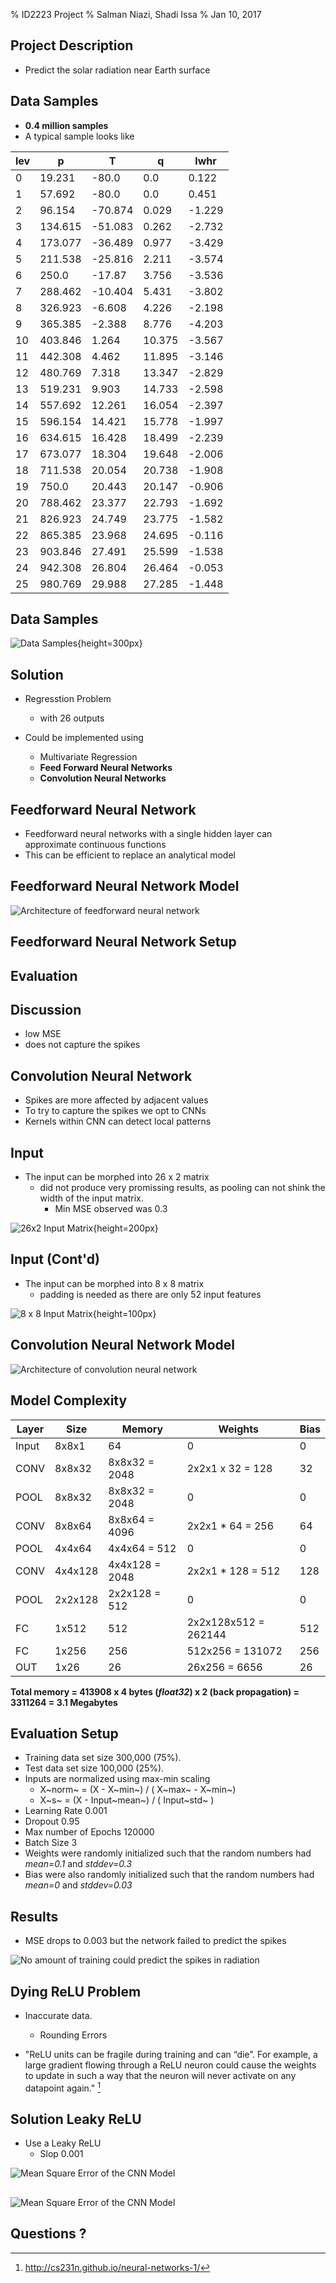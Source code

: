 % ID2223 Project
% Salman Niazi, Shadi Issa
% Jan 10,  2017

## Project Description
- Predict the solar radiation near Earth surface   

## Data Samples
- **0.4 million samples**
- A typical sample looks like

|lev|p|T|q|lwhr|
|---|---|---|---|---|
|0|19.231|-80.0|0.0|0.122|
|1|57.692|-80.0|0.0|0.451|
|2|96.154|-70.874|0.029|-1.229|
|3|134.615|-51.083|0.262|-2.732|
|4|173.077|-36.489|0.977|-3.429|
|5|211.538|-25.816|2.211|-3.574|
|6|250.0|-17.87|3.756|-3.536|
|7|288.462|-10.404|5.431|-3.802|
|8|326.923|-6.608|4.226|-2.198|
|9|365.385|-2.388|8.776|-4.203|
|10|403.846|1.264|10.375|-3.567|
|11|442.308|4.462|11.895|-3.146|
|12|480.769|7.318|13.347|-2.829|
|13|519.231|9.903|14.733|-2.598|
|14|557.692|12.261|16.054|-2.397|
|15|596.154|14.421|15.778|-1.997|
|16|634.615|16.428|18.499|-2.239|
|17|673.077|18.304|19.648|-2.006|
|18|711.538|20.054|20.738|-1.908|
|19|750.0|20.443|20.147|-0.906|
|20|788.462|23.377|22.793|-1.692|
|21|826.923|24.749|23.775|-1.582|
|22|865.385|23.968|24.695|-0.116|
|23|903.846|27.491|25.599|-1.538|
|24|942.308|26.804|26.464|-0.053|
|25|980.769|29.988|27.285|-1.448|


## Data Samples
![Data Samples](./img/samples.png){height=300px}

## Solution
- Regresstion Problem
	- with 26 outputs

- Could be implemented using
	- Multivariate Regression
	- **Feed Forward Neural Networks**
	- **Convolution Neural Networks**



## Feedforward Neural Network

- Feedforward neural networks with a single hidden layer can approximate continuous functions
- This can be efficient to replace an analytical model

## Feedforward Neural Network Model

![Architecture of feedforward neural network](./img/ff.png)

## Feedforward Neural Network Setup

## Evaluation

## Discussion

- low MSE
- does not capture the spikes

## Convolution Neural Network

- Spikes are more affected by adjacent values
- To try to capture the spikes we opt to CNNs
- Kernels within CNN can detect local patterns

## Input
- The input can be morphed into 26 x 2 matrix
	- did not produce very promissing results, as pooling can not shink the width of the input matrix.
		- Min MSE observed was 0.3

![26x2 Input Matrix](./img/26x2.png){height=200px}


## Input (Cont'd)
- The input can be morphed into 8 x 8 matrix
	- padding is needed as there are only 52 input features

![8 x 8 Input Matrix](./img/8x8.png){height=100px}

## Convolution Neural Network Model

![Architecture of convolution neural network](./img/network.png)

## Model Complexity

|Layer|Size|Memory|Weights|Bias|
|-------|------------|-------------------------|-----------------------|----------------|
|Input|8x8x1|64|0|0|
|CONV|8x8x32|8x8x32 = 2048|2x2x1 x 32 = 128|32|
|POOL|8x8x32|8x8x32 = 2048|0|0|
|CONV|8x8x64|8x8x64 = 4096|2x2x1 * 64 = 256|64|
|POOL|4x4x64|4x4x64 = 512|0|0|
|CONV|4x4x128|4x4x128 = 2048|2x2x1 * 128 = 512|128|
|POOL|2x2x128|2x2x128 = 512|0|0|
|FC|1x512|512|2x2x128x512 = 262144|512|
|FC|1x256|256|512x256 = 131072|256|
|OUT|1x26|26|26x256 = 6656|26|

**Total memory  = 413908 x 4 bytes (*float32*) x 2 (back propagation) = 3311264 = 3.1 Megabytes**

## Evaluation Setup

- Training data set size 300,000 (75%).
- Test data set size 100,000 (25%).
- Inputs are normalized using max-min scaling
	- X~norm~ = (X - X~min~) / ( X~max~ - X~min~)
	- X~s~ = (X - Input~mean~) / ( Input~std~ )
- Learning Rate 0.001
- Dropout 0.95
- Max number of Epochs 120000
- Batch Size 3
- Weights were randomly initialized such that the random numbers had *mean=0.1* and *stddev=0.3*
- Bias were also randomly initialized such that the random numbers had *mean=0* and *stddev=0.03*

## Results

- MSE drops to 0.003 but the network failed to predict the spikes


![No amount of training could predict the spikes in radiation](./img/results-without-leaky.png)

## Dying ReLU Problem

- Inaccurate data. 
	- Rounding Errors

- "ReLU units can be fragile during training and can “die”. For example, a large gradient flowing through a ReLU neuron could cause the weights to update in such a way that the neuron will never activate on any datapoint again." [^dr]

[^dr]: http://cs231n.github.io/neural-networks-1/

## Solution Leaky ReLU

- Use a Leaky ReLU
	- Slop 0.001

![Mean Square Error of the CNN Model](./img/result2.png)

##
![Mean Square Error of the CNN Model](./img/result1.png)

## Questions ?
